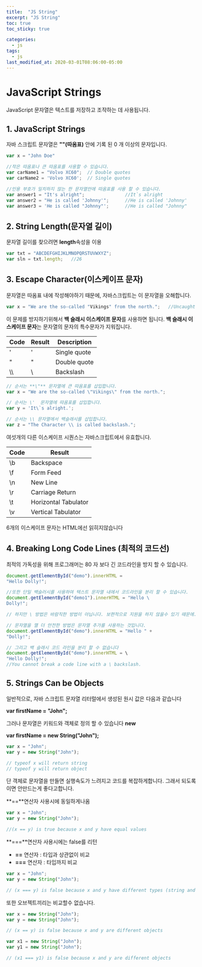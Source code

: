 ```yaml
---
title:  "JS String"
excerpt: "JS String"
toc: true
toc_sticky: true

categories:
  - js
tags:
  - js
last_modified_at: 2020-03-01T08:06:00-05:00
---
```


# JavaScript Strings

JavaScript 문자열은 텍스트를 저장하고 조작하는 데 사용됩니다.

## 1. JavaScript Strings

자바 스크립트 문자열은 **""(따옴표)** 안에 기록 된 0 개 이상의 문자입니다.

```js
var x = "John Doe"

//작은 따옴표나 큰 따옴표를 사용할 수 있습니다.
var carName1 = "Volvo XC60";  // Double quotes
var carName2 = 'Volvo XC60';  // Single quotes 

//인용 부호가 일치하지 않는 한 문자열안에 따옴표를 사용 할 수 있습니다.
var answer1 = "It's alright";               //It`s alright
var answer2 = "He is called 'Johnny'";      //He is called 'Johnny'
var answer3 = 'He is called "Johnny"';      //He is called "Johnny"
```

## 2. String Length(문자열 길이)

문자열 길이를 찾으려면 **length**속성을 이용

```js
var txt = "ABCDEFGHIJKLMNOPQRSTUVWXYZ";
var sln = txt.length;   //26
```


## 3. Escape Character(이스케이프 문자)

문자열은 따옴표 내에 작성해야하기 때문에, 자바스크립트는 이 문자열을 오해합니다.

```js
var x = "We are the so-called "Vikings" from the north.";   //Uncaught SyntaxError:Unexpected identifier
```

 이 문제를 방지하기위해서 **백 슬래시 이스케이프 문자**를 사용하면 됩니다.
 **백 슬래시 이스케이프 문자**는 문자열의 문자의 특수문자가 지워집니다.

|Code|Result|Description|
|----|----|----|
|\'|'|Single quote|
|\"|"|Double quote|
| \\\\ | \\ |Backslash|



```js
// 순서는 **\"** 문자열에 큰 따옴표를 삽입합니다.
var x = "We are the so-called \"Vikings\" from the north.";

// 순서는 \'  문자열에 따옴표를 삽입합니다.
var y = 'It\`s alright.';

// 순서는 \\ 문자열에서 백슬래시를 삽입합니다.
var z = "The Character \\ is called backslash.";
```

여섯개의 다른 이스케이프 시퀀스는 자바스크립트에서 유효합니다.

|Code|Result|
|----|----|
|\b|Backspace|
|\f|Form Feed|
|\n|New Line|
|\r|Carriage Return|
|\t|Horizontal Tabulator|
|\v|Vertical Tabulator|

6개의 이스케이프 문자는 HTML에선 읽히지않습니다

## 4. Breaking Long Code Lines (최적의 코드선)

최적의 가독성을 위해 프로그래머는 80 자 보다 긴 코드라인을 방지 할 수 있습니다.

```js
document.getElementById("demo").innerHTML = 
"Hello Dolly!";

//또한 단일 백슬러시를 사용하여 텍스트 문자열 내에서 코드라인을 분리 할 수 있습니다.
document.getElementById("demo1").innerHTML = "Hello \
Dolly!";

// 하지만 \ 방법은 바람직한 방법이 아닙니다. 보편적으로 지원을 하지 않을수 있기 때문에.

// 문자열을 깰 더 안전한 방법은 문자열 추가를 사용하는 것입니다.
document.getElementById("demo").innerHTML = "Hello " +
"Dolly!";

// 그리고 백 슬래시 코드 라인을 분리 할 수 ​​없습니다
document.getElementById("demo").innerHTML = \
"Hello Dolly!";
//You cannot break a code line with a \ backslash.
```

## 5. Strings Can be Objects

일반적으로, 자바 스크립트 문자열 리터럴에서 생성된 원시 값은 다음과 같습니다

**var firstName = "John";**

그러나 문자열은 키워드와 객체로 정의 할 수 있습니다 **new**

**var firstName = new String("John");**

```js
var x = "John";
var y = new String("John");

// typeof x will return string
// typeof y will return object
```
단 객체로 문자열을 만들면 실행속도가 느려지고 코드를 복잡하게합니다. 그래서 되도록이면 안만드는게 좋다고합니다.

**==**연산자 사용시에 동일하게나옴

```js
var x = "John";
var y = new String("John");

//(x == y) is true because x and y have equal values
```

**===**연산자 사용시에는 false를 리턴 
+ **==** 연산자 : 타입과 상관없이 비교
+ **===** 연산자 : 타입까지 비교

```js
var x = "John";             
var y = new String("John");

// (x === y) is false because x and y have different types (string and object)
```

또한 오브젝트끼리는 비교할수 없습니다.

```js
var x = new String("John");             
var y = new String("John");

// (x == y) is false because x and y are different objects

var x1 = new String("John");             
var y1 = new String("John");

// (x1 === y1) is false because x and y are different objects
```